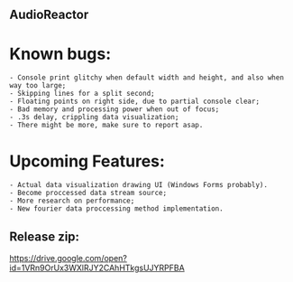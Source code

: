 ## AudioReactor

# Known bugs:
	- Console print glitchy when default width and height, and also when way too large;
	- Skipping lines for a split second;
	- Floating points on right side, due to partial console clear;
	- Bad memory and processing power when out of focus;
	- .3s delay, crippling data visualization;
	- There might be more, make sure to report asap.

# Upcoming Features:
	- Actual data visualization drawing UI (Windows Forms probably).
	- Become proccessed data stream source;
	- More research on performance;
	- New fourier data proccessing method implementation.


## Release zip:
https://drive.google.com/open?id=1VRn9OrUx3WXlRJY2CAhHTkgsUJYRPFBA